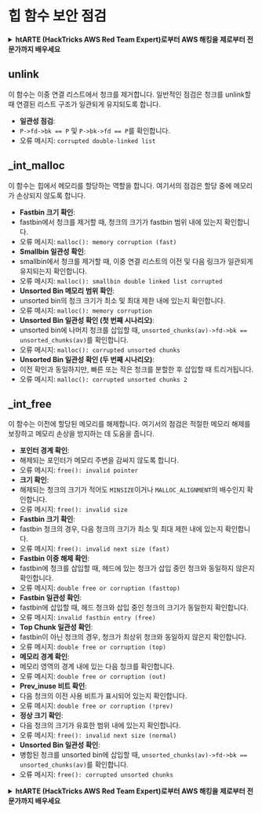 # 힙 함수 보안 점검

<details>

<summary><strong>htARTE (HackTricks AWS Red Team Expert)로부터 AWS 해킹을 제로부터 전문가까지 배우세요</strong></summary>

HackTricks를 지원하는 다른 방법:

* **회사가 HackTricks에 광고되길 원하거나 HackTricks를 PDF로 다운로드하고 싶다면** [**구독 요금제**](https://github.com/sponsors/carlospolop)를 확인하세요!
* [**공식 PEASS & HackTricks 스왜그**](https://peass.creator-spring.com)를 구매하세요
* [**The PEASS Family**](https://opensea.io/collection/the-peass-family)를 발견하세요, 당사의 독점 [**NFTs**](https://opensea.io/collection/the-peass-family) 컬렉션
* **💬 [Discord 그룹](https://discord.gg/hRep4RUj7f)** 또는 [텔레그램 그룹](https://t.me/peass)에 **가입**하거나 **트위터** 🐦 [**@hacktricks\_live**](https://twitter.com/hacktricks\_live)**를 팔로우**하세요.
* **해킹 요령을 공유하려면** [**HackTricks**](https://github.com/carlospolop/hacktricks) 및 [**HackTricks Cloud**](https://github.com/carlospolop/hacktricks-cloud) github 저장소로 PR을 제출하세요.

</details>

## unlink

이 함수는 이중 연결 리스트에서 청크를 제거합니다. 일반적인 점검은 청크를 unlink할 때 연결된 리스트 구조가 일관되게 유지되도록 합니다.

* **일관성 점검**:
* `P->fd->bk == P` 및 `P->bk->fd == P`를 확인합니다.
* 오류 메시지: `corrupted double-linked list`

## \_int\_malloc

이 함수는 힙에서 메모리를 할당하는 역할을 합니다. 여기서의 점검은 할당 중에 메모리가 손상되지 않도록 합니다.

* **Fastbin 크기 확인**:
* fastbin에서 청크를 제거할 때, 청크의 크기가 fastbin 범위 내에 있는지 확인합니다.
* 오류 메시지: `malloc(): memory corruption (fast)`
* **Smallbin 일관성 확인**:
* smallbin에서 청크를 제거할 때, 이중 연결 리스트의 이전 및 다음 링크가 일관되게 유지되는지 확인합니다.
* 오류 메시지: `malloc(): smallbin double linked list corrupted`
* **Unsorted Bin 메모리 범위 확인**:
* unsorted bin의 청크 크기가 최소 및 최대 제한 내에 있는지 확인합니다.
* 오류 메시지: `malloc(): memory corruption`
* **Unsorted Bin 일관성 확인 (첫 번째 시나리오)**:
* unsorted bin에 나머지 청크를 삽입할 때, `unsorted_chunks(av)->fd->bk == unsorted_chunks(av)`를 확인합니다.
* 오류 메시지: `malloc(): corrupted unsorted chunks`
* **Unsorted Bin 일관성 확인 (두 번째 시나리오)**:
* 이전 확인과 동일하지만, 빠른 또는 작은 청크를 분할한 후 삽입할 때 트리거됩니다.
* 오류 메시지: `malloc(): corrupted unsorted chunks 2`

## \_int\_free

이 함수는 이전에 할당된 메모리를 해제합니다. 여기서의 점검은 적절한 메모리 해제를 보장하고 메모리 손상을 방지하는 데 도움을 줍니다.

* **포인터 경계 확인**:
* 해제되는 포인터가 메모리 주변을 감싸지 않도록 합니다.
* 오류 메시지: `free(): invalid pointer`
* **크기 확인**:
* 해제되는 청크의 크기가 적어도 `MINSIZE`이거나 `MALLOC_ALIGNMENT`의 배수인지 확인합니다.
* 오류 메시지: `free(): invalid size`
* **Fastbin 크기 확인**:
* fastbin 청크의 경우, 다음 청크의 크기가 최소 및 최대 제한 내에 있는지 확인합니다.
* 오류 메시지: `free(): invalid next size (fast)`
* **Fastbin 이중 해제 확인**:
* fastbin에 청크를 삽입할 때, 헤드에 있는 청크가 삽입 중인 청크와 동일하지 않은지 확인합니다.
* 오류 메시지: `double free or corruption (fasttop)`
* **Fastbin 일관성 확인**:
* fastbin에 삽입할 때, 헤드 청크와 삽입 중인 청크의 크기가 동일한지 확인합니다.
* 오류 메시지: `invalid fastbin entry (free)`
* **Top Chunk 일관성 확인**:
* fastbin이 아닌 청크의 경우, 청크가 최상위 청크와 동일하지 않은지 확인합니다.
* 오류 메시지: `double free or corruption (top)`
* **메모리 경계 확인**:
* 메모리 영역의 경계 내에 있는 다음 청크를 확인합니다.
* 오류 메시지: `double free or corruption (out)`
* **Prev\_inuse 비트 확인**:
* 다음 청크의 이전 사용 비트가 표시되어 있는지 확인합니다.
* 오류 메시지: `double free or corruption (!prev)`
* **정상 크기 확인**:
* 다음 청크의 크기가 유효한 범위 내에 있는지 확인합니다.
* 오류 메시지: `free(): invalid next size (normal)`
* **Unsorted Bin 일관성 확인**:
* 병합된 청크를 unsorted bin에 삽입할 때, `unsorted_chunks(av)->fd->bk == unsorted_chunks(av)`를 확인합니다.
* 오류 메시지: `free(): corrupted unsorted chunks`

<details>

<summary><strong>htARTE (HackTricks AWS Red Team Expert)로부터 AWS 해킹을 제로부터 전문가까지 배우세요</strong></summary>

HackTricks를 지원하는 다른 방법:

* **회사가 HackTricks에 광고되길 원하거나 HackTricks를 PDF로 다운로드하고 싶다면** [**구독 요금제**](https://github.com/sponsors/carlospolop)를 확인하세요!
* [**공식 PEASS & HackTricks 스왜그**](https://peass.creator-spring.com)를 구매하세요
* [**The PEASS Family**](https://opensea.io/collection/the-peass-family)를 발견하세요, 당사의 독점 [**NFTs**](https://opensea.io/collection/the-peass-family) 컬렉션
* **💬 [Discord 그룹](https://discord.gg/hRep4RUj7f)** 또는 [텔레그램 그룹](https://t.me/peass)에 **가입**하거나 **트위터** 🐦 [**@hacktricks\_live**](https://twitter.com/hacktricks\_live)**를 팔로우**하세요.
* **해킹 요령을 공유하려면** [**HackTricks**](https://github.com/carlospolop/hacktricks) 및 [**HackTricks Cloud**](https://github.com/carlospolop/hacktricks-cloud) github 저장소로 PR을 제출하세요.

</details>
